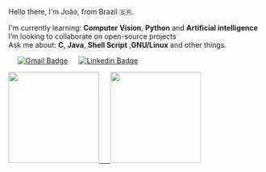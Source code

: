 <!--
### Hi there 👋

**ryuuzaki42/ryuuzaki42** is a ✨ _special_ ✨ repository because its `README.md` (this file) appears on your GitHub profile.

Here are some ideas to get you started:

- 🔭 I’m currently working on ...
- 🌱 I’m currently learning ...
- 👯 I’m looking to collaborate on ...
- 🤔 I’m looking for help with ...
- 💬 Ask me about ...
- 📫 How to reach me: ...
- 😄 Pronouns: ...
- ⚡ Fun fact: ...
-->

Hello there, I'm João, from Brazil 🇧🇷.

I'm currently learning: <strong>Computer Vision</strong>, <strong>Python</strong> and <strong>Artificial intelligence</strong></br>
I’m looking to collaborate on open-source projects</br>
Ask me about: <strong>C</strong>, <strong>Java</strong>, <strong>Shell Script</strong> ,<strong>GNU/Linux</strong> and other things.</br>

&emsp; [![Gmail Badge](https://img.shields.io/badge/-Gmail-c14438?style=flat-square&logo=Gmail&logoColor=white)](mailto:joao42lbatista@gmail.com)
&emsp; [![Linkedin Badge](https://img.shields.io/badge/-LinkedIn-blue?style=flat-square&logo=Linkedin&logoColor=white)](https://www.linkedin.com/in/ryuuzaki42)

<div align="left">
    <a href="https://github.com/ryuuzaki42">
    <img height="180em" src="https://github-readme-stats.vercel.app/api?username=ryuuzaki42&show_icons=true&include_all_commits=true&count_private=true&theme=dark"/> &emsp;
    <img height="180em" src="https://github-readme-stats.vercel.app/api/top-langs/?username=ryuuzaki42&layout=compact&langs_count=7&theme=dark"/>
</div>
